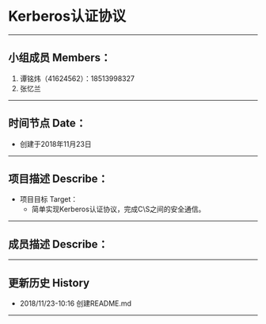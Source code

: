 # Kerberos认证协议
---
## 小组成员 Members：
1. 谭铭炜（41624562）：18513998327
2. 张忆兰
---
## 时间节点 Date：
* 创建于2018年11月23日
---
## 项目描述 Describe：
* 项目目标 Target：
  * 简单实现Kerberos认证协议，完成C\S之间的安全通信。
---
## 成员描述 Describe：
---
## 更新历史 History
* 2018/11/23-10:16    创建README.md
---
